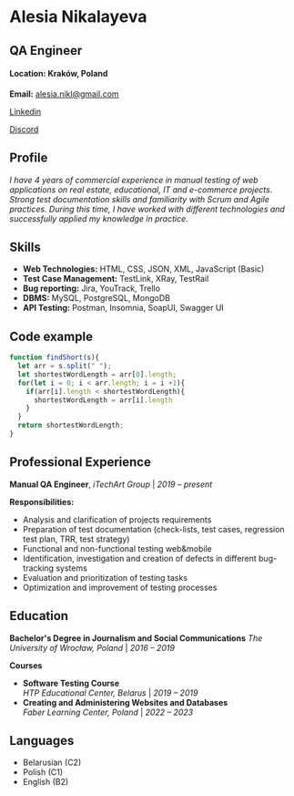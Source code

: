 # Alesia Nikalayeva
## QA Engineer
#### **Location:** Kraków, Poland
**Email:** [alesia.nikl@gmail.com](mailto:alesia.nikl@gmail.com)

[Linkedin](http://linkedin.com/in/alesia-nikalayeva)

[Discord](@Alesia8)
## Profile
_I have 4 years of commercial experience in manual testing of web applications on real estate, educational, IT and e-commerce projects. Strong test documentation skills and familiarity with Scrum and Agile practices. During this time, I have worked with different technologies and successfully applied my knowledge in practice._

## Skills
* **Web Technologies:** HTML, CSS, JSON, XML, JavaScript (Basic)
* **Test Case Management:** TestLink, XRay, TestRail
* **Bug reporting:** Jira, YouTrack, Trello
* **DBMS:** MySQL, PostgreSQL, MongoDB
* **API Testing:** Postman, Insomnia, SoapUI, Swagger UI

## Code example
```JavaScript
function findShort(s){
  let arr = s.split(" ");
  let shortestWordLength = arr[0].length;
  for(let i = 0; i < arr.length; i = i +1){
    if(arr[i].length < shortestWordLength){
      shortestWordLength = arr[i].length
    }
  }
  return shortestWordLength;
}
```
## Professional Experience
**Manual QA Engineer**, _iTechArt Group_ | _2019 – present_

**Responsibilities:**
* Analysis and clarification of projects requirements
* Preparation of test documentation (check-lists, test cases, regression test plan, TRR, test strategy)
* Functional and non-functional testing web&mobile
* Identification, investigation and creation of defects in different bug-tracking systems
* Evaluation and prioritization of testing tasks
* Optimization and improvement of testing processes

## Education
**Bachelor's Degree in Journalism and Social Communications**
_The University of Wrocław, Poland_ | _2016 – 2019_

**Courses**
* **Software Testing Course**<br>
_HTP Educational Center, Belarus_ | _2019 – 2019_
* **Creating and Administering Websites and Databases**<br>
_Faber Learning Center, Poland_ | _2022 – 2023_

## Languages
* Belarusian (C2)
* Polish (C1)
* English (B2)


